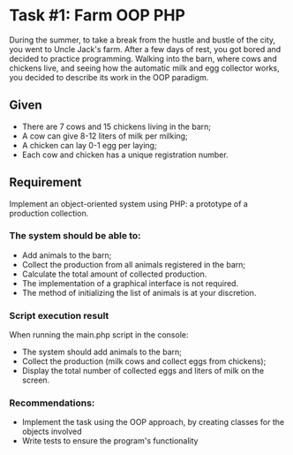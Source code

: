 #  Task #1: Farm OOP PHP

During the summer, to take a break from the hustle and bustle of the city, you went to Uncle Jack's farm. After a few days of rest, you got bored and decided to practice programming. Walking into the barn, where cows and chickens live, and seeing how the automatic milk and egg collector works, you decided to describe its work in the OOP paradigm.

## Given

- There are 7 cows and 15 chickens living in the barn;
- A cow can give 8-12 liters of milk per milking;
- A chicken can lay 0-1 egg per laying;
- Each cow and chicken has a unique registration number. 

## Requirement

Implement an object-oriented system using PHP: a prototype of a production collection.

### The system should be able to:

- Add animals to the barn;
- Collect the production from all animals registered in the barn;
- Calculate the total amount of collected production.
- The implementation of a graphical interface is not required.
- The method of initializing the list of animals is at your discretion.

### Script execution result

When running the main.php script in the console:

- The system should add animals to the barn;
- Collect the production (milk cows and collect eggs from chickens);
- Display the total number of collected eggs and liters of milk on the screen.

### Recommendations:
- Implement the task using the OOP approach, by creating classes for the objects involved
- Write tests to ensure the program's functionality